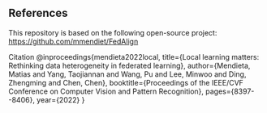 ## References

This repository is based on the following open-source project: https://github.com/mmendiet/FedAlign

Citation
@inproceedings{mendieta2022local,
  title={Local learning matters: Rethinking data heterogeneity in federated learning},
  author={Mendieta, Matias and Yang, Taojiannan and Wang, Pu and Lee, Minwoo and Ding, Zhengming and Chen, Chen},
  booktitle={Proceedings of the IEEE/CVF Conference on Computer Vision and Pattern Recognition},
  pages={8397--8406},
  year={2022}
}
